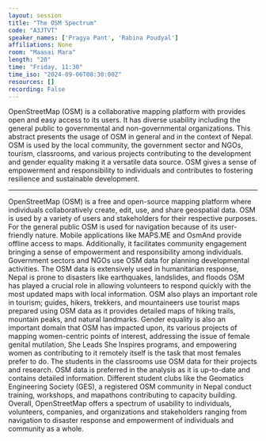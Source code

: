 ```yaml
---
layout: session
title: "The OSM Spectrum"
code: "A3JTVT"
speaker_names: ['Pragya Pant', 'Rabina Poudyal']
affiliations: None
room: "Maasai Mara"
length: "20"
time: "Friday, 11:30"
time_iso: "2024-09-06T08:30:00Z"
resources: []
recording: False
---
```


OpenStreetMap (OSM) is a collaborative mapping platform with provides open and easy access to its users. It has diverse usability including the general public to governmental and non-governmental organizations. This abstract presents the usage of OSM in general and in the context of Nepal. OSM is used by the local community, the government sector and NGOs, tourism, classrooms, and various projects contributing to the development and gender equality making it a versatile data source. OSM gives a sense of empowerment and responsibility to individuals and contributes to fostering resilience and sustainable development.

<hr>

OpenStreetMap (OSM) is a free and open-source mapping platform where individuals collaboratively create, edit, use, and share geospatial data. OSM is used by a variety of users and stakeholders for their respective purposes.
For the general public OSM is used for navigation because of its user-friendly nature. Mobile applications like MAPS.ME and OsmAnd provide offline access to maps. Additionally, it facilitates community engagement bringing a sense of empowerment and responsibility among individuals.
Government sectors and NGOs use OSM data for planning developmental activities. The OSM data is extensively used in humanitarian response, Nepal is prone to disasters like earthquakes, landslides, and floods OSM has played a crucial role in allowing volunteers to respond quickly with the most updated maps with local information.
OSM also plays an important role in tourism; guides, hikers, trekkers, and mountaineers use tourist maps prepared using OSM data as it provides detailed maps of hiking trails, mountain peaks, and natural landmarks.
Gender equality is also an important domain that OSM has impacted upon, its various projects of mapping women-centric points of interest, addressing the issue of female genital mutilation, She Leads She Inspires programs, and empowering women as contributing to it remotely itself is the task that most females prefer to do.
The students in the classrooms use OSM data for their projects and research. OSM data is preferred in the analysis as it is up-to-date and contains detailed information. Different student clubs like the Geomatics Engineering Society (GES), a registered OSM community in Nepal conduct training, workshops, and mapathons contributing to capacity building.
Overall, OpenStreetMap offers a spectrum of usability to individuals, volunteers, companies, and organizations and stakeholders ranging from navigation to disaster response and empowerment of individuals and community as a whole.

